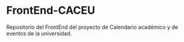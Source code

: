 # FrontEnd-CACEU
Repositorio del FrontEnd del proyecto de Calendario académico y de eventos de la universidad.
